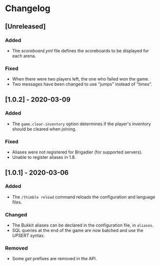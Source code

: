 Changelog
=========

## [Unreleased]
### Added
- The *scoreboard.yml* file defines the scoreboards to be displayed for each arena.

### Fixed
- When there were two players left, the one who failed won the game.
- Two messages have been changed to use "jumps" instead of "times".

## [1.0.2] - 2020-03-09
### Added
- The `game.clear-inventory` option determines if the player's inventory should be cleared when joining.

### Fixed
- Aliases were not registered for Brigadier (for supported servers).
- Unable to register aliases in 1.8.

## [1.0.1] - 2020-03-06
### Added
- The `/thimble reload` command reloads the configuration and language files.

### Changed
- The Bukkit aliases can be declared in the configuration file, in `aliases`.
- SQL queries at the end of the game are now batched and use the *UPSERT* syntax.

### Removed
- Some *get* prefixes are removed in the API.
